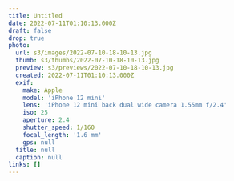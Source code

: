 ```yaml
---
title: Untitled
date: 2022-07-11T01:10:13.000Z
draft: false
drop: true
photo:
  url: s3/images/2022-07-10-18-10-13.jpg
  thumb: s3/thumbs/2022-07-10-18-10-13.jpg
  preview: s3/previews/2022-07-10-18-10-13.jpg
  created: 2022-07-11T01:10:13.000Z
  exif:
    make: Apple
    model: 'iPhone 12 mini'
    lens: 'iPhone 12 mini back dual wide camera 1.55mm f/2.4'
    iso: 25
    aperture: 2.4
    shutter_speed: 1/160
    focal_length: '1.6 mm'
    gps: null
  title: null
  caption: null
links: []
---
```


